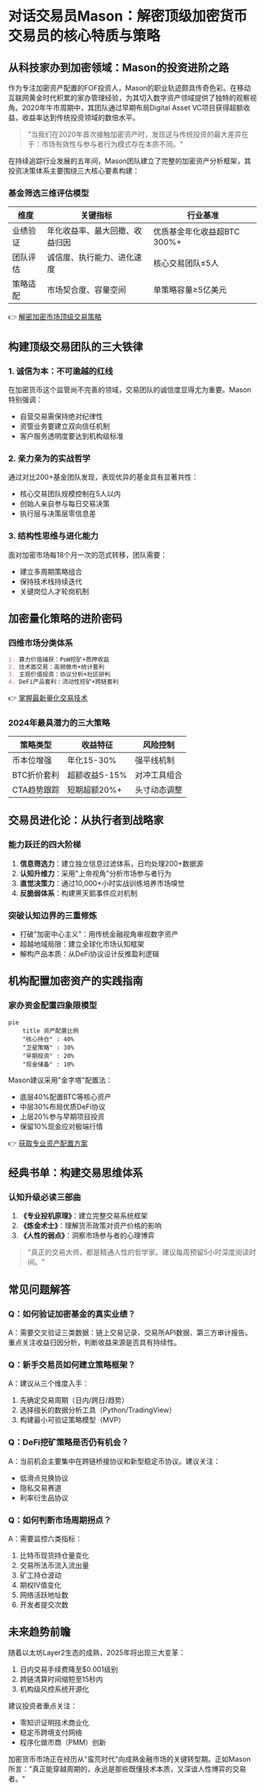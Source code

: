 # 对话交易员Mason：解密顶级加密货币交易员的核心特质与策略

## 从科技家办到加密领域：Mason的投资进阶之路

作为专注加密资产配置的FOF投资人，Mason的职业轨迹颇具传奇色彩。在移动互联网黄金时代积累的家办管理经验，为其切入数字资产领域提供了独特的观察视角。2020年牛市周期中，其团队通过早期布局Digital Asset VC项目获得超额收益，收益率达到传统投资领域的数倍水平。

> "当我们在2020年首次接触加密资产时，发现这与传统投资的最大差异在于：市场有效性与参与者行为模式存在本质不同。"

在持续追踪行业发展的五年间，Mason团队建立了完整的加密资产分析框架，其投资决策体系主要围绕三大核心要素构建：

### 基金筛选三维评估模型
| 维度 | 关键指标 | 行业基准 |
|-------|----------|----------|
| 业绩验证 | 年化收益率、最大回撤、收益归因 | 优质基金年化收益超BTC 300%+ |
| 团队评估 | 诚信度、执行能力、进化速度 | 核心交易团队≤5人 |
| 策略适配 | 市场契合度、容量空间 | 单策略容量≥5亿美元 |

👉 [解密加密市场顶级交易策略](https://bit.ly/okx_welcome)

## 构建顶级交易团队的三大铁律

### 1. 诚信为本：不可逾越的红线
在加密货币这个监管尚不完善的领域，交易团队的诚信度显得尤为重要。Mason特别强调：
- 自营交易需保持绝对纪律性
- 资管业务要建立双向信任机制
- 客户服务透明度要达到机构级标准

### 2. 亲力亲为的实战哲学
通过对比200+基金团队发现，表现优异的基金具有显著共性：
- 核心交易团队规模控制在5人以内
- 创始人亲自参与每日交易决策
- 执行层与决策层零信息差

### 3. 结构性思维与进化能力
面对加密市场每18个月一次的范式转移，团队需要：
- 建立多周期策略组合
- 保持技术栈持续迭代
- 关键岗位人才轮岗机制

## 加密量化策略的进阶密码

### 四维市场分类体系
```markdown
1. 算力价值捕获：PoW挖矿+质押收益
2. 技术面交易：高频做市+统计套利
3. 主观价值投资：协议分析+社区研判
4. DeFi产品套利：流动性挖矿+跨链套利
```

👉 [掌握最新量化交易技术](https://bit.ly/okx_welcome)

### 2024年最具潜力的三大策略
| 策略类型 | 收益特征 | 风险控制 |
|---------|----------|----------|
| 币本位增强 | 年化15-30% | 强平线机制 |
| BTC折价套利 | 超额收益5-15% | 对冲工具组合 |
| CTA趋势跟踪 | 短期超额20%+ | 头寸动态调整 |

## 交易员进化论：从执行者到战略家

### 能力跃迁的四大阶梯
1. **信息筛选力**：建立独立信息过滤体系，日均处理200+数据源
2. **认知升维力**：采用"上帝视角"分析市场参与者行为
3. **直觉决策力**：通过10,000+小时实战训练培养市场嗅觉
4. **反脆弱体系**：构建黑天鹅事件应对机制

### 突破认知边界的三重修炼
- 打破"加密中心主义"：用传统金融视角审视数字资产
- 超越地域局限：建立全球化市场认知框架
- 解构产品本质：从DeFi协议设计反推盈利逻辑

## 机构配置加密资产的实践指南

### 家办资金配置四象限模型
```mermaid
pie
    title 资产配置比例
    "核心持仓" : 40%
    "卫星策略" : 30%
    "早期投资" : 20%
    "现金储备" : 10%
```

Mason建议采用"金字塔"配置法：
- 底层40%配置BTC等核心资产
- 中层30%布局优质DeFi协议
- 上层20%参与早期项目投资
- 保留10%现金应对极端行情

👉 [获取专业资产配置方案](https://bit.ly/okx_welcome)

## 经典书单：构建交易思维体系

### 认知升级必读三部曲
1. **《专业投机原理》**：建立完整交易系统框架
2. **《炼金术士》**：理解货币政策对资产价格的影响
3. **《人性的弱点》**：洞察市场参与者的心理博弈

> "真正的交易大师，都是精通人性的哲学家。建议每周预留5小时深度阅读时间。"

## 常见问题解答

### Q：如何验证加密基金的真实业绩？
A：需要交叉验证三类数据：链上交易记录、交易所API数据、第三方审计报告。重点关注收益归因分析，判断收益来源是否具有持续性。

### Q：新手交易员如何建立策略框架？
A：建议从三个维度入手：
1. 先确定交易周期（日内/跨日/趋势）
2. 选择擅长的数据分析工具（Python/TradingView）
3. 构建最小可验证策略模型（MVP）

### Q：DeFi挖矿策略是否仍有机会？
A：当前机会主要集中在跨链桥接协议和新型稳定币协议。建议关注：
- 低滑点兑换协议
- 隐私交易赛道
- 利率衍生品协议

### Q：如何判断市场周期拐点？
A：需要监控六类指标：
1. 比特币现货持仓量变化
2. 交易所法币流入流出量
3. 矿工持仓波动
4. 期权IV值变化
5. 网络活跃地址数
6. 开发者提交次数

## 未来趋势前瞻

随着以太坊Layer2生态的成熟，2025年将出现三大变革：
1. 日内交易手续费降至$0.001级别
2. 跨链清算时间缩短至15秒内
3. 机构级风控系统开源化

建议投资者重点关注：
- 零知识证明技术商业化
- 稳定币跨境支付网络
- 程序化做市商（PMM）创新

加密货币市场正在经历从"蛮荒时代"向成熟金融市场的关键转型期。正如Mason所言："真正能穿越周期的，永远是那些既懂技术本质，又深谙人性博弈的交易者。"